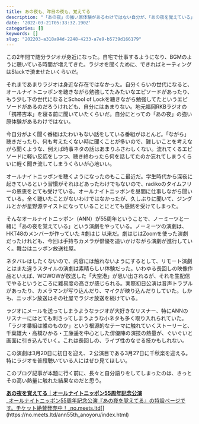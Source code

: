 ```yaml
---
title: あの夜も、昨日の夜も、覚えてる
description: "「あの夜」の強い原体験があるわけではない自分が、「あの夜を覚えている」に出会って、その高い熱量を受けて、少し文章を書きたくなってしまいました。"
date: '2022-03-21T05:33:32.190Z'
categories: []
keywords: []
slug: "202203-a318a94d-2248-4233-a7e9-b5739d166179"
---
```

この2年間で随分ラジオが身近になった。自宅で仕事するようになり、BGMのように聴いている時間が増えてきた。ラジオを聞くために、できればミーティングはSlackで済ませたいくらいだ。

それまであまりラジオは身近な存在ではなかった。自分くらいの世代になると、オールナイトニッポンを聴きながら勉強してたみたいなエピソードがあったり、もう少し下の世代になるとSchool of Lockを聴きながら勉強してたというエピソードがあるのだろうけれども、自分にはあまりない。地元福岡RKBラジオの「携帯吉本」を寝る前に聞いていたくらいだ。自分にとっての「あの夜」の強い原体験があるわけではない。

今自分がよく聞く番組はたわいもない話をしている番組がほとんど。「ながら」聴きだったり、何も考えたくない時に聞くことが多いので、難しいことを考えながら聞くような、例えば時事ネタの話はあまりふさわしくない。流れてくるエピソードに軽い反応をしつつ、聴き終わったら何を話してたのか忘れてしまうくらいに軽く聞き流してしまうくらいが心地いい。

オールナイトニッポンを聴くようになったのもここ最近だ。学生時代から深夜に起きているという習慣がそれほどあったわけでもないので、radikoのタイムフリーの恩恵をとても受けている。オールナイトニッポンを昼間に仕事しながら聞いている。全く聴いたことがないわけではなかったが、久しぶりに聞いて、ジングルとかが星野源テイストになっていることにとても感銘を受けてしまった。

そんなオールナイトニッポン（ANN）が55周年ということで、ノーミーツと一緒に「あの夜を覚えている」という演劇をやっている。ノーミーツの演劇は、HKT48のメンバーが作っていた #劇はじ 以来だ。劇はじはZoomを使った演劇だったけれども、今回は手持ちカメラが俳優を追いかけながら演劇が進行していく。舞台はニッポン放送社屋。

ネタバレはしたくないので、内容には触れないようにするとして、リモート演劇とはまた違うスタイルの演劇は素晴らしい体験だった。いわゆる長回しの映像作品といえば、WOWOWが放送した「大空港」が思い出されるが、それを生配信でやるというところに難易度の高さが感じられる。実際初日公演は音声トラブルがあったり、カメラマンが写り込んだり、マイクが映り込んだりしていた。しかも、ニッポン放送はその社屋でラジオ放送を続けている。

ラジオにメールを送ってしまうようなラジオが大好きなリスナー、特にANNのリスナーにはとても刺さってしまうような小ネタも多く取り入れられていた。「ラジオ番組は誰のものか」という根源的なテーマに触れていくストーリーと、千葉雄大・高橋ひかる・工藤遥を中心とした俳優陣の演技の熱量が、ぐいぐいと画面に引き込んでいく。これは長回しの、ライブ性のなせる技かもしれない。

この演劇は3月20日に初日を迎え、２公演目である3月27日に千秋楽を迎える。特にラジオを普段聴いている人にはぜひ見てほしい。

このブログ記事が本題に行く前に、長々と自分語りをしてしまったのは、きっとその高い熱量に触れた結果なのだと思う。

[**あの夜を覚えてる｜オールナイトニッポン55周年記念公演**  
_オールナイトニッポン55周年記念公演『あの夜を覚えてる』の特設ページです。チケット絶賛発売中！_no.meets.ltd](https://no.meets.ltd/ann55th_anoyoru/index.html "https://no.meets.ltd/ann55th_anoyoru/index.html")[](https://no.meets.ltd/ann55th_anoyoru/index.html)